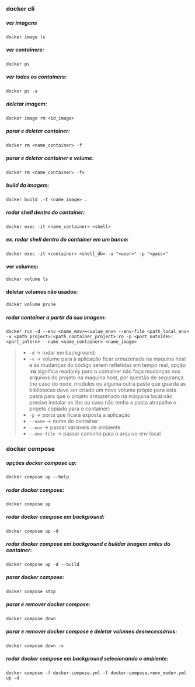 ### docker cli

##### ver imagens 
`docker image ls`

##### ver containers:
`docker ps`


##### ver todos os containers:
`docker ps -a`

##### deletar imagem:
`docker image rm <id_image>`

##### parar e deletar container:
`docker rm <name_container> -f`

##### parar e deletar container e volume:
`docker rm <name_container> -fv`

##### build da imagem:
`docker build .-t <name_image> .`

##### rodar shell dentro do container:
`docker exec -it <name_container> <shell>`

##### ex. rodar shell dentro do container em um banco:
`docker exec -it <container> <shell_db> -u "<user>" -p "<pass>"`

#### ver volumes:
`docker volume ls`

#### deletar volumes não usados:
`docker volume prune`

##### rodar container a partir da sua imagem:
`docker run -d --env <name_env>=<value_env> --env-file <path_local_env> -v <path_project>:<path_container_project>:ro -p <port_outside>:<port_intern> --name <name_container> <name_image>`
> - `-d` -> rodar em background;
> - `-v` -> volume para a aplicação ficar armazenada na maquina host e as mudanças do código serem refletidas em tempo real, opção **:ro** significa readonly para o container não faça mudanças nos arquivos do projeto na maquina host, por questão de segurança (no caso do node_modules ou alguma outra pasta que guarda as bibliotecas deve ser criado um novo volume própio para esta pasta para que o projeto armazenado na máquina local não precise instalar as libs ou caso não tenha a pasta atrapalhe o projeto copiado para o container)
> - `-p` -> porta que ficará exposta a aplicação
> - `--name` -> nome do container
> - `--env` -> passar váriaveis de ambiente
> - `--env-file` -> passar caminho para o arquivo env local

### docker compose

##### opções docker compose up:
`docker compose up --help`

##### rodar docker compose:
`docker compose up`

##### rodar docker compose em background:
`docker compose up -d`

##### rodar docker compose em background e buildar imagem antes do container:
`docker compose up -d --build`

##### parar docker compose:
`docker compose stop`

##### parar e remover docker compose:
`docker compose down`

##### parar e remover docker compose e deletar volumes desnecessários:
`docker compose down -v`

##### rodar docker compose em background selecionando o ambiente:
`docker compose -f docker-compose.yml -f docker-compose.<env_mode>.yml up -d`
